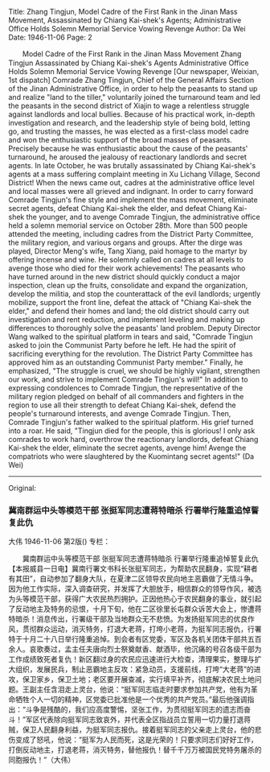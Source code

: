 Title: Zhang Tingjun, Model Cadre of the First Rank in the Jinan Mass Movement, Assassinated by Chiang Kai-shek's Agents; Administrative Office Holds Solemn Memorial Service Vowing Revenge
Author: Da Wei
Date: 1946-11-06
Page: 2

　　Model Cadre of the First Rank in the Jinan Mass Movement
    Zhang Tingjun Assassinated by Chiang Kai-shek's Agents
    Administrative Office Holds Solemn Memorial Service Vowing Revenge
    [Our newspaper, Weixian, 1st dispatch] Comrade Zhang Tingjun, Chief of the General Affairs Section of the Jinan Administrative Office, in order to help the peasants to stand up and realize "land to the tiller," voluntarily joined the turnaround team and led the peasants in the second district of Xiajin to wage a relentless struggle against landlords and local bullies. Because of his practical work, in-depth investigation and research, and the leadership style of being bold, letting go, and trusting the masses, he was elected as a first-class model cadre and won the enthusiastic support of the broad masses of peasants. Precisely because he was enthusiastic about the cause of the peasants' turnaround, he aroused the jealousy of reactionary landlords and secret agents. In late October, he was brutally assassinated by Chiang Kai-shek's agents at a mass suffering complaint meeting in Xu Lichang Village, Second District! When the news came out, cadres at the administrative office level and local masses were all grieved and indignant. In order to carry forward Comrade Tingjun's fine style and implement the mass movement, eliminate secret agents, defeat Chiang Kai-shek the elder, and defeat Chiang Kai-shek the younger, and to avenge Comrade Tingjun, the administrative office held a solemn memorial service on October 28th. More than 500 people attended the meeting, including cadres from the District Party Committee, the military region, and various organs and groups. After the dirge was played, Director Meng's wife, Tang Xiang, paid homage to the martyr by offering incense and wine. He solemnly called on cadres at all levels to avenge those who died for their work achievements! The peasants who have turned around in the new district should quickly conduct a major inspection, clean up the fruits, consolidate and expand the organization, develop the militia, and stop the counterattack of the evil landlords; urgently mobilize, support the front line, defeat the attack of "Chiang Kai-shek the elder," and defend their homes and land; the old district should carry out investigation and rent reduction, and implement leveling and making up differences to thoroughly solve the peasants' land problem. Deputy Director Wang walked to the spiritual platform in tears and said, "Comrade Tingjun asked to join the Communist Party before he left. He had the spirit of sacrificing everything for the revolution. The District Party Committee has approved him as an outstanding Communist Party member." Finally, he emphasized, "The struggle is cruel, we should be highly vigilant, strengthen our work, and strive to implement Comrade Tingjun's will!" In addition to expressing condolences to Comrade Tingjun, the representative of the military region pledged on behalf of all commanders and fighters in the region to use all their strength to defeat Chiang Kai-shek, defend the people's turnaround interests, and avenge Comrade Tingjun. Then, Comrade Tingjun's father walked to the spiritual platform. His grief turned into a roar. He said, "Tingjun died for the people, this is glorious! I only ask comrades to work hard, overthrow the reactionary landlords, defeat Chiang Kai-shek the elder, eliminate the secret agents, avenge him! Avenge the compatriots who were slaughtered by the Kuomintang secret agents!" (Da Wei)



<hr /> 

Original: 


### 冀南群运中头等模范干部  张挺军同志遭蒋特暗杀  行署举行隆重追悼誓复此仇
大伟
1946-11-06
第2版()
专栏：

　　冀南群运中头等模范干部
    张挺军同志遭蒋特暗杀
    行署举行隆重追悼誓复此仇
    【本报威县一日电】冀南行署文书科长张挺军同志，为帮助农民翻身，实现“耕者有其田”，自动参加了翻身大队，在夏津二区领导农民向地主恶霸做了无情斗争。因为他工作实际，深入调查研究，并发挥了大胆放手，相信群众的领导作风，被选为头等模范干部，获得广大农民热烈拥护。正因他热心于农民翻身的事业，就引起了反动地主及特务的忌恨，十月下旬，他在二区徐里长屯群众诉苦大会上，惨遭蒋特暗杀！消息传出，行署级干部及当地群众无不悲愤。为发扬挺军同志的优良作风，贯彻群众运动，消灭特务，打退大老蒋，打垮小老蒋，为挺军同志报仇，行署特于十月二十八日举行隆重追悼。到会者有区党委，军区及各机关团体干部共五百余人。哀歌奏过，孟主任夫唐向烈士祭奠献香、献酒毕，他沉痛的号召各级干部为工作成绩致死者复仇！新区翻过身的农民应迅速进行大检查，清理果实，整理与扩大组织，发展民兵，制止恶霸地主反攻：紧急动员，支援前线，打垮“大老蒋”的进攻，保卫家乡，保卫土地；老区要开展查减，实行填平补齐，彻底解决农民土地问题。王副主任含泪走上灵台，他说：“挺军同志临走时要求参加共产党，他有为革命牺牲个人一切的精神，区党委已批准他是一个优秀的共产党员。”最后他强调指出：“斗争是残酷的，我们应高度警惕，坚张工作，为贯彻挺军同志的遗志而奋斗！”军区代表除向挺军同志致哀外，并代表全区指战员立誓用一切力量打退蒋贼，保卫人民翻身利益，为挺军同志报仇。接着挺军同志的父亲走上灵台，他的悲伤变成了怒吼，他说：“挺军为人民而死，这是光荣的！只要求同志们好好工作，打倒反动地主，打退老蒋，消灭特务，替他报仇！替千千万万被国民党特务屠杀的同胞报仇！”（大伟）
